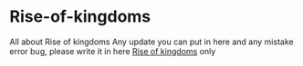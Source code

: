# Rise-of-kingdoms
All about Rise of kingdoms
Any update you can put in here
and any mistake error bug, please write it in here
[Rise of kingdoms](https://heaven-guardian.com/buy-rise-of-kingdoms/) only
